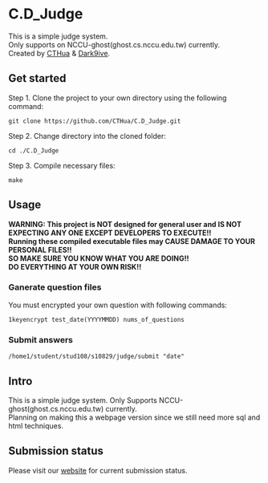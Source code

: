# C.D_Judge

This is a simple judge system.  
Only supports on NCCU-ghost(ghost.cs.nccu.edu.tw) currently.  
Created by [CTHua](https://github.com/CTHua) & [Dark9ive](https://github.com/dark9ive).  

## Get started

Step 1. Clone the project to your own directory using the following command:

```
git clone https://github.com/CTHua/C.D_Judge.git
```

Step 2. Change directory into the cloned folder:

```
cd ./C.D_Judge
```

Step 3. Compile necessary files:

```
make
```

## Usage

__WARNING: This project is NOT designed for general user and IS NOT EXPECTING ANY ONE EXCEPT DEVELOPERS TO EXECUTE!!__  
__Running these compiled executable files may CAUSE DAMAGE TO YOUR PERSONAL FILES!!__  
__SO MAKE SURE YOU KNOW WHAT YOU ARE DOING!!__  
__DO EVERYTHING AT YOUR OWN RISK!!__  

### Ganerate question files

You must encrypted your own question with following commands:  

```
1keyencrypt test_date(YYYYMMDD) nums_of_questions
```

### Submit answers

```
/home1/student/stud108/s10829/judge/submit "date"
```

## Intro

This is a simple judge system. Only Supports NCCU-ghost(ghost.cs.nccu.edu.tw) currently.  
Planning on making this a webpage version since we still need more sql and html techniques.

## Submission status

Please visit our [website](http://www.cs.nccu.edu.tw/~s10829/index.html) for current submission status.
